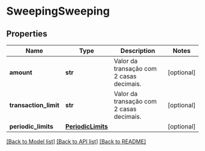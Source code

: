 # SweepingSweeping

## Properties
Name | Type | Description | Notes
------------ | ------------- | ------------- | -------------
**amount** | **str** | Valor da transação com 2 casas decimais. | [optional] 
**transaction_limit** | **str** | Valor da transação com 2 casas decimais. | [optional] 
**periodic_limits** | [**PeriodicLimits**](PeriodicLimits.md) |  | [optional] 

[[Back to Model list]](../README.md#documentation-for-models) [[Back to API list]](../README.md#documentation-for-api-endpoints) [[Back to README]](../README.md)

